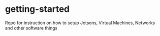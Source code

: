 # getting-started
Repo for instruction on how to setup Jetsons, Virtual Machines, Networks and other software things
